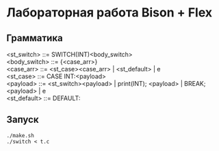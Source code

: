 # Лабораторная работа Bison + Flex
## Грамматика

<st_switch> ::= SWITCH(INT)<body_switch><br>
<body_switch> ::= {<case_arr>}<br>
<case_arr> ::= <st_case><case_arr> | <st_default> | e<br>
<st_case> ::= CASE INT:\<payload><br>
\<payload> ::= <st_switch>\<payload> | print(INT); \<payload> | BREAK; \<payload> | e<br>
<st_default> ::= DEFAULT:<payload>

## Запуск
```console
./make.sh
./switch < t.c
```